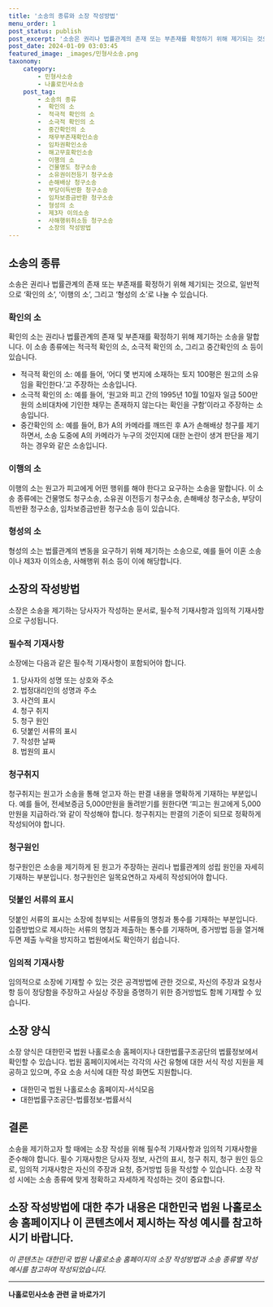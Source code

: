 ```yaml
---
title: '소송의 종류와 소장 작성방법'
menu_order: 1
post_status: publish
post_excerpt: '소송은 권리나 법률관계의 존재 또는 부존재를 확정하기 위해 제기되는 것으로, 일반적으로  확인의 소 ,  이행의 소 , 그리고  형성의 소 로 나눌 수 있습니다.'
post_date: 2024-01-09 03:03:45
featured_image: _images/민형사소송.png
taxonomy:
    category:
        - 민형사소송
        - 나홀로민사소송
    post_tag:
        - 소송의 종류
        -  확인의 소
        -  적극적 확인의 소
        -  소극적 확인의 소
        -  중간확인의 소
        -  채무부존재확인소송
        -  임차권확인소송
        -  해고무효확인소송
        -  이행의 소
        -  건물명도 청구소송
        -  소유권이전등기 청구소송
        -  손해배상 청구소송
        -  부당이득반환 청구소송
        -  임차보증금반환 청구소송
        -  형성의 소
        -  제3자 이의소송
        -  사해행위취소등 청구소송
        -  소장의 작성방법
---
```



## 소송의 종류
소송은 권리나 법률관계의 존재 또는 부존재를 확정하기 위해 제기되는 것으로, 일반적으로 ‘확인의 소’, ‘이행의 소’, 그리고 ‘형성의 소’로 나눌 수 있습니다.

### 확인의 소
확인의 소는 권리나 법률관계의 존재 및 부존재를 확정하기 위해 제기하는 소송을 말합니다. 이 소송 종류에는 적극적 확인의 소, 소극적 확인의 소, 그리고 중간확인의 소 등이 있습니다. 

- 적극적 확인의 소: 예를 들어, ‘어디 몇 번지에 소재하는 토지 100평은 원고의 소유임을 확인한다.’고 주장하는 소송입니다.
- 소극적 확인의 소: 예를 들어, ‘원고와 피고 간의 1995년 10월 10일자 일금 500만원의 소비대차에 기인한 채무는 존재하지 않는다는 확인을 구함’이라고 주장하는 소송입니다.
- 중간확인의 소: 예를 들어, B가 A의 카메라를 깨뜨린 후 A가 손해배상 청구를 제기하면서, 소송 도중에 A의 카메라가 누구의 것인지에 대한 논란이 생겨 판단을 제기하는 경우와 같은 소송입니다.

### 이행의 소
이행의 소는 원고가 피고에게 어떤 행위를 해야 한다고 요구하는 소송을 말합니다. 이 소송 종류에는 건물명도 청구소송, 소유권 이전등기 청구소송, 손해배상 청구소송, 부당이득반환 청구소송, 임차보증금반환 청구소송 등이 있습니다.

### 형성의 소
형성의 소는 법률관계의 변동을 요구하기 위해 제기하는 소송으로, 예를 들어 이혼 소송이나 제3자 이의소송, 사해행위 취소 등이 이에 해당합니다.

## 소장의 작성방법
소장은 소송을 제기하는 당사자가 작성하는 문서로, 필수적 기재사항과 임의적 기재사항으로 구성됩니다.

### 필수적 기재사항
소장에는 다음과 같은 필수적 기재사항이 포함되어야 합니다.

1. 당사자의 성명 또는 상호와 주소
2. 법정대리인의 성명과 주소
3. 사건의 표시
4. 청구 취지
5. 청구 원인
6. 덧붙인 서류의 표시
7. 작성한 날짜
8. 법원의 표시

### 청구취지
청구취지는 원고가 소송을 통해 얻고자 하는 판결 내용을 명확하게 기재하는 부분입니다. 예를 들어, 전세보증금 5,000만원을 돌려받기를 원한다면 ‘피고는 원고에게 5,000만원을 지급하라.’와 같이 작성해야 합니다. 청구취지는 판결의 기준이 되므로 정확하게 작성되어야 합니다.

### 청구원인
청구원인은 소송을 제기하게 된 원고가 주장하는 권리나 법률관계의 성립 원인을 자세히 기재하는 부분입니다. 청구원인은 일목요연하고 자세히 작성되어야 합니다.

### 덧붙인 서류의 표시
덧붙인 서류의 표시는 소장에 첨부되는 서류들의 명칭과 통수를 기재하는 부분입니다. 입증방법으로 제시하는 서류의 명칭과 제출하는 통수를 기재하며, 증거방법 등을 열거해 두면 제출 누락을 방지하고 법원에서도 확인하기 쉽습니다.

### 임의적 기재사항
임의적으로 소장에 기재할 수 있는 것은 공격방법에 관한 것으로, 자신의 주장과 요청사항 등이 정당함을 주장하고 사실상 주장을 증명하기 위한 증거방법도 함께 기재할 수 있습니다.

## 소장 양식
소장 양식은 대한민국 법원 나홀로소송 홈페이지나 대한법률구조공단의 법률정보에서 확인할 수 있습니다. 법원 홈페이지에서는 각각의 사건 유형에 대한 서식 작성 지원을 제공하고 있으며, 주요 소송 서식에 대한 작성 화면도 지원합니다.

- 대한민국 법원 나홀로소송 홈페이지-서식모음
- 대한법률구조공단-법률정보-법률서식

## 결론
소송을 제기하고자 할 때에는 소장 작성을 위해 필수적 기재사항과 임의적 기재사항을 준수해야 합니다. 필수 기재사항은 당사자 정보, 사건의 표시, 청구 취지, 청구 원인 등으로, 임의적 기재사항은 자신의 주장과 요청, 증거방법 등을 작성할 수 있습니다. 소장 작성 시에는 소송 종류에 맞게 정확하고 자세하게 작성하는 것이 중요합니다.

## 소장 작성방법에 대한 추가 내용은 대한민국 법원 나홀로소송 홈페이지나 이 콘텐츠에서 제시하는 작성 예시를 참고하시기 바랍니다. 

*이 콘텐츠는 대한민국 법원 나홀로소송 홈페이지의 소장 작성방법과 소송 종류별 작성 예시를 참고하여 작성되었습니다.*
<!-- wp:separator -->
<hr class="wp-block-separator has-alpha-channel-opacity"/>
<!-- /wp:separator -->

<!-- wp:group {"backgroundColor":"base","layout":{"type":"constrained"}} -->
<div class="wp-block-group has-base-background-color has-background"><!-- wp:paragraph {"align":"center","fontSize":"medium"} -->
<p class="has-text-align-center has-large-font-size"><strong>나홀로민사소송 관련 글 바로가기</strong></p>
<!-- /wp:paragraph -->


<!-- wp:latest-posts
{"categories":[{"id":14767,"count":19,"description":"","link":"https://uknowlaw.com/category/%eb%82%98%ed%99%80%eb%a1%9c%eb%af%bc%ec%82%ac%ec%86%8c%ec%86%a1/","name":"나홀로민사소송","slug":"나홀로민사소송","taxonomy":"category","parent":0,"meta":[],"_links":{"self":[{"href":"https://uknowlaw.com/wp-json/wp/v2/categories/14767"}],"collection":[{"href":"https://uknowlaw.com/wp-json/wp/v2/categories"}],"about":[{"href":"https://uknowlaw.com/wp-json/wp/v2/taxonomies/category"}],"wp:post_type":[{"href":"https://uknowlaw.com/wp-json/wp/v2/posts?categories=14767"}],"curies":[{"name":"wp","href":"https://api.w.org/{rel}","templated":true}]}}],"postsToShow":100,"excerptLength":28,"postLayout":"grid","columns":2,"featuredImageAlign":"left","featuredImageSizeSlug":"large","fontSize":"small"} /--></div>
<!-- /wp:group -->